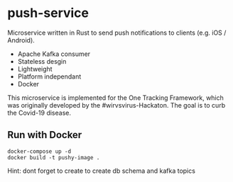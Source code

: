 # push-service
Microservice written in Rust to send push notifications to clients (e.g. iOS / Android).
- Apache Kafka consumer
- Stateless desgin
- Lightweight
- Platform independant
- Docker
  
This microservice is implemented for the One Tracking Framework, which was originally developed by the #wirvsvirus-Hackaton. The goal is to curb the Covid-19 disease.

## Run with Docker

```
docker-compose up -d
docker build -t pushy-image .
```
Hint: dont forget to create to create db schema and kafka topics
